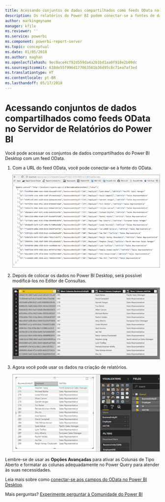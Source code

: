 ```yaml
---
title: Acessando conjuntos de dados compartilhados como feeds OData no Servidor de Relatórios do Power BI
description: Os relatórios do Power BI podem conectar-se a fontes de dados diferentes. Dependendo de como os dados são usados, fontes de dados diferentes estão disponíveis.
author: markingmyname
manager: kfile
ms.reviewer: ''
ms.service: powerbi
ms.component: powerbi-report-server
ms.topic: conceptual
ms.date: 01/05/2018
ms.author: maghan
ms.openlocfilehash: 9ec0ace4cf92d559da4a2b1bd1aa0f918e2b09dc
ms.sourcegitcommit: 638de55f996d177063561b36d95c8c71ea7af3ed
ms.translationtype: HT
ms.contentlocale: pt-BR
ms.lasthandoff: 05/17/2018
---
```

# <a name="accessing-shared-datasets-as-odata-feeds-in-power-bi-report-server"></a>Acessando conjuntos de dados compartilhados como feeds OData no Servidor de Relatórios do Power BI
Você pode acessar os conjuntos de dados compartilhados do Power BI Desktop com um feed OData.

1. Com a URL do feed OData, você pode conectar-se à fonte do OData.
   
    ![Fonte do feed OData do Servidor de Relatórios](media/access-dataset-odata/report-server-odata-feed.png)
2. Depois de colocar os dados no Power BI Desktop, será possível modificá-los no Editor de Consultas.
   
    ![Editor de Consultas do Power BI Desktop com feed OData](media/access-dataset-odata/report-server-odata-results-query-editor.png)
3. Agora você pode usar os dados na criação de relatórios.
   
    ![Design de relatório do Power BI Desktop com feed OData](media/access-dataset-odata/report-server-odata-power-bi-desktop-report-design.png)

Lembre-se de usar as **Opções Avançadas** para ativar as Colunas de Tipo Aberto e formatar as colunas adequadamente no Power Query para atender às suas necessidades.

Leia mais sobre como [conectar-se aos campos do OData no Power BI Desktop](../desktop-connect-odata.md).

Mais perguntas? [Experimente perguntar à Comunidade do Power BI](https://community.powerbi.com/)

